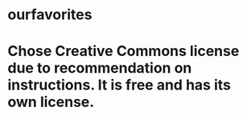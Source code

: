 # ourfavorites
# Chose Creative Commons license due to recommendation on instructions. It is free and has its own license.
